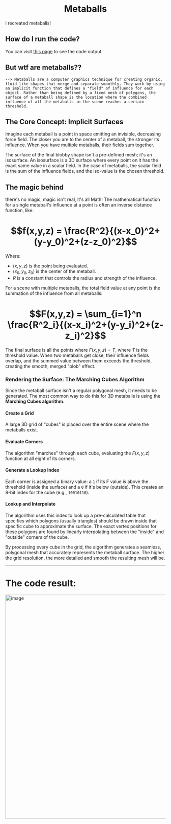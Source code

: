 # <center>Metaballs</center>
I recreated metaballs!

## How do I run the code?
You can visit [this page](https://gopherparrot.github.io/Metaballs/) to see the code output.

## But wtf are metaballs??
`--> Metaballs are a computer graphics technique for creating organic, fluid-like shapes that merge and separate smoothly. They work by using an implicit function that defines a "field" of influence for each object. Rather than being defined by a fixed mesh of polygons, the surface of a metaball shape is the location where the combined influence of all the metaballs in the scene reaches a certain threshold.`

## The Core Concept: Implicit Surfaces
Imagine each metaball is a point in space emitting an invisible, decreasing force field. The closer you are to the center of a metaball, the stronger its influence. When you have multiple metaballs, their fields sum together.

The surface of the final blobby shape isn't a pre-defined mesh; it's an isosurface. An isosurface is a 3D surface where every point on it has the exact same value in a scalar field. In the case of metaballs, the scalar field is the sum of the influence fields, and the iso-value is the chosen threshold.

## The magic behind
there's no magic, magic isn't real, it's all Math! The mathematical function for a single metaball's influence at a point is often an inverse distance function, like:
# $$f(x,y,z) = \frac{R^2}{(x-x_0)^2+(y-y_0)^2+(z-z_0)^2}$$
Where:
 - $(x,y,z)$ is the point being evaluated.
 - $(x_0,y_0,z_0)$ is the center of the metaball.
 - $R$ is a constant that controls the radius and strength of the influence.

For a scene with multiple metaballs, the total field value at any point is the summation of the influence from all metaballs:
# $$F(x,y,z) = \sum_{i=1}^n \frac{R^2_i}{(x-x_i)^2+(y-y_i)^2+(z-z_i)^2}$$

The final surface is all the points where $F(x,y,z)=T$, where $T$ is the threshold value. When two metaballs get close, their influence fields overlap, and the summed value between them exceeds the threshold, creating the smooth, merged "blob" effect.

### Rendering the Surface: The Marching Cubes Algorithm
Since the metaball surface isn't a regular polygonal mesh, it needs to be generated. The most common way to do this for 3D metaballs is using the **Marching Cubes algorithm**.

#### Create a Grid
A large 3D grid of "cubes" is placed over the entire scene where the metaballs exist.

#### Evaluate Corners
The algorithm "marches" through each cube, evaluating the $F(x, y, z)$ function at all eight of its corners.

#### Generate a Lookup Index
Each corner is assigned a binary value: a `1` if its F value is above the threshold (inside the surface) and a `0` if it's below (outside). This creates an 8-bit index for the cube (e.g., `10010110`).

#### Lookup and Interpolate
The algorithm uses this index to look up a pre-calculated table that specifies which polygons (usually triangles) should be drawn inside that specific cube to approximate the surface. The exact vertex positions for these polygons are found by linearly interpolating between the "inside" and "outside" corners of the cube.

By processing every cube in the grid, the algorithm generates a seamless, polygonal mesh that accurately represents the metaball surface. The higher the grid resolution, the more detailed and smooth the resulting mesh will 
be.

<hr>

# The code result:
<img width="1367" height="701" alt="image" src="https://github.com/user-attachments/assets/e317ad45-7db3-4961-9276-4839783dd5cd" />
